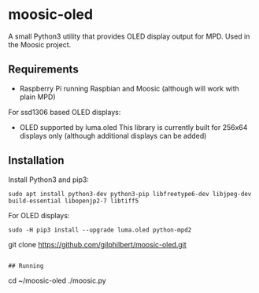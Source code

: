 # moosic-oled
A small Python3 utility that provides OLED display output for MPD. Used in the Moosic project.

## Requirements
* Raspberry Pi running Raspbian and Moosic (although will work with plain MPD)

For ssd1306 based OLED displays:
* OLED supported by luma.oled
This library is currently built for 256x64 displays only (although additional displays can be added)

## Installation
Install Python3 and pip3:
```
sudo apt install python3-dev python3-pip libfreetype6-dev libjpeg-dev build-essential libopenjp2-7 libtiff5
```
For OLED displays:
```
sudo -H pip3 install --upgrade luma.oled python-mpd2
```
git clone https://github.com/gilphilbert/moosic-oled.git
```

## Running
```
cd ~/moosic-oled
./moosic.py
```
